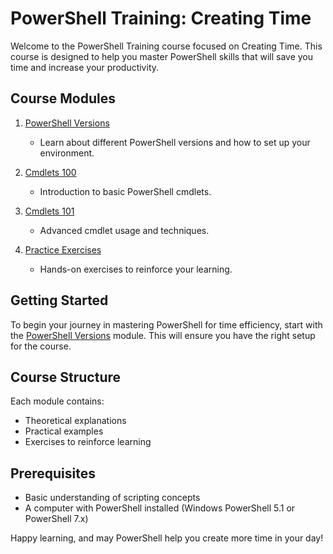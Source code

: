 # PowerShell Training: Creating Time

Welcome to the PowerShell Training course focused on Creating Time. This course is designed to help you master PowerShell skills that will save you time and increase your productivity.

## Course Modules

1. [PowerShell Versions](PowershellVersions/index.MD)
   - Learn about different PowerShell versions and how to set up your environment.

2. [Cmdlets 100](Cmdlets100/index.md)
   - Introduction to basic PowerShell cmdlets.

3. [Cmdlets 101](Cmdlets101/index.MD)
   - Advanced cmdlet usage and techniques.

4. [Practice Exercises](PracticeExercises/UserParameters/index.MD)
   - Hands-on exercises to reinforce your learning.

## Getting Started

To begin your journey in mastering PowerShell for time efficiency, start with the [PowerShell Versions](PowershellVersions/index.MD) module. This will ensure you have the right setup for the course.

## Course Structure

Each module contains:
- Theoretical explanations
- Practical examples
- Exercises to reinforce learning

## Prerequisites

- Basic understanding of scripting concepts
- A computer with PowerShell installed (Windows PowerShell 5.1 or PowerShell 7.x)

Happy learning, and may PowerShell help you create more time in your day!